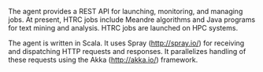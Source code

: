 The agent provides a REST API for launching, monitoring, and managing jobs. At present, HTRC jobs include Meandre algorithms and Java programs for text mining and analysis. HTRC jobs are launched on HPC systems. 

The agent is written in Scala. It uses Spray (http://spray.io/) for receiving and dispatching HTTP requests and responses. It parallelizes handling of these requests using the Akka (http://akka.io/) framework.
